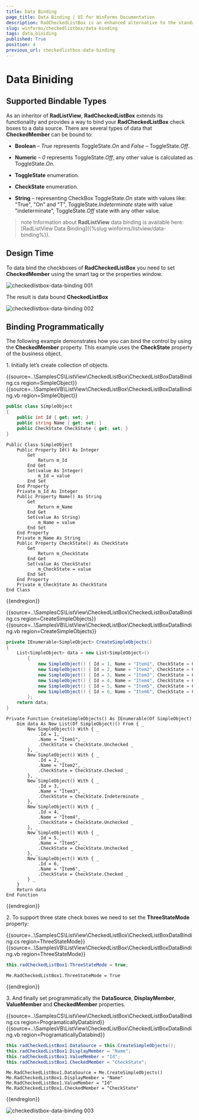 ```yaml
---
title: Data Binding
page_title: Data Binding | UI for WinForms Documentation
description: RadCheckedListBox is an enhanced alternative to the standard Windows Forms checked list box control. 
slug: winforms/checkedlistbox/data-binding
tags: data,biniding
published: True
position: 4
previous_url: checkedlistbox-data-binding
---
```


# Data Biniding

## Supported Bindable Types

As an inheritor of __RadListView__, __RadCheckedListBox__ extends its functionality and provides a way to bind your __RadCheckedListBox__ check boxes to a data source. There are several types of data that __CheckedMember__ can be bound to:

* __Boolean__ – *True* represents ToggleState.*On* and *False* – ToggleState.*Off*.
            

* __Numeric__ – *0* represents ToggleState.*Off*, any other value is calculated as ToggleState.*On*.
            

* __ToggleState__ enumeration.
            

* __CheckState__ enumeration.
            

* __String__ – representing CheckBox ToggleState.*On* state with values like: "True", "On" and "T", ToggleState.*Indeterminate* state with value "indeterminate", ToggleState.*Off* state with any other value.
            

>note Information about __RadListView__ data binding is available here: [RadListView Data Binding]({%slug winforms/listview/data-binding%}).
>


## Design Time

To data bind the checkboxes of __RadCheckedListBox__ you need to set __CheckedMember__ using the smart tag or the properties window. 

![checkedlistbox-data-binding 001](images/checkedlistbox-data-binding001.png)

The result is data bound __CheckedListBox__

![checkedlistbox-data-binding 002](images/checkedlistbox-data-binding002.png)

## Binding Programmatically

The following example demonstrates how you can bind the control by using the __CheckedMember__ property. This example uses the __CheckState__ property of the business object.
          

1\. Initially let’s create collection of objects.

{{source=..\SamplesCS\ListView\CheckedListBox\CheckedListBoxDataBinding.cs region=SimpleObject}} 
{{source=..\SamplesVB\ListView\CheckedListBox\CheckedListBoxDataBinding.vb region=SimpleObject}} 

````C#
public class SimpleObject
{
    public int Id { get; set; }
    public string Name { get; set; }
    public CheckState CheckState { get; set; }
}

````
````VB.NET
Public Class SimpleObject
    Public Property Id() As Integer
        Get
            Return m_Id
        End Get
        Set(value As Integer)
            m_Id = value
        End Set
    End Property
    Private m_Id As Integer
    Public Property Name() As String
        Get
            Return m_Name
        End Get
        Set(value As String)
            m_Name = value
        End Set
    End Property
    Private m_Name As String
    Public Property CheckState() As CheckState
        Get
            Return m_CheckState
        End Get
        Set(value As CheckState)
            m_CheckState = value
        End Set
    End Property
    Private m_CheckState As CheckState
End Class

````

{{endregion}} 
 
{{source=..\SamplesCS\ListView\CheckedListBox\CheckedListBoxDataBinding.cs region=CreateSimpleObjects}} 
{{source=..\SamplesVB\ListView\CheckedListBox\CheckedListBoxDataBinding.vb region=CreateSimpleObjects}} 

````C#
private IEnumerable<SimpleObject> CreateSimpleObjects()
{
    List<SimpleObject> data = new List<SimpleObject>()
        {
            new SimpleObject() { Id = 1, Name = "Item1", CheckState = CheckState.Unchecked },
            new SimpleObject() { Id = 2, Name = "Item2", CheckState = CheckState.Checked },
            new SimpleObject() { Id = 3, Name = "Item3", CheckState = CheckState.Indeterminate },
            new SimpleObject() { Id = 4, Name = "Item4", CheckState = CheckState.Unchecked },
            new SimpleObject() { Id = 5, Name = "Item5", CheckState = CheckState.Unchecked },
            new SimpleObject() { Id = 6, Name = "Item6", CheckState = CheckState.Checked }
        };
    return data;
}

````
````VB.NET
Private Function CreateSimpleObjects() As IEnumerable(Of SimpleObject)
    Dim data As New List(Of SimpleObject)() From { _
        New SimpleObject() With { _
            .Id = 1, _
            .Name = "Item1", _
            .CheckState = CheckState.Unchecked _
        }, _
        New SimpleObject() With { _
            .Id = 2, _
            .Name = "Item2", _
            .CheckState = CheckState.Checked _
        }, _
        New SimpleObject() With { _
            .Id = 3, _
            .Name = "Item3", _
            .CheckState = CheckState.Indeterminate _
        }, _
        New SimpleObject() With { _
            .Id = 4, _
            .Name = "Item4", _
            .CheckState = CheckState.Unchecked _
        }, _
        New SimpleObject() With { _
            .Id = 5, _
            .Name = "Item5", _
            .CheckState = CheckState.Unchecked _
        }, _
        New SimpleObject() With { _
            .Id = 6, _
            .Name = "Item6", _
            .CheckState = CheckState.Checked _
        } _
    }
    Return data
End Function

````

{{endregion}} 

2\. To support three state check boxes we need to set the __ThreeStateMode__ property:
            

{{source=..\SamplesCS\ListView\CheckedListBox\CheckedListBoxDataBinding.cs region=ThreeStateMode}} 
{{source=..\SamplesVB\ListView\CheckedListBox\CheckedListBoxDataBinding.vb region=ThreeStateMode}} 

````C#
this.radCheckedListBox1.ThreeStateMode = true;

````
````VB.NET
Me.RadCheckedListBox1.ThreeStateMode = True

````

{{endregion}} 
 
3\. And finally set programmatically the <b>DataSource</b>, <b>DisplayMember</b>, <b>ValueMember</b> and __CheckedMember__ properties. 

{{source=..\SamplesCS\ListView\CheckedListBox\CheckedListBoxDataBinding.cs region=ProgramaticallyDatabind}} 
{{source=..\SamplesVB\ListView\CheckedListBox\CheckedListBoxDataBinding.vb region=ProgramaticallyDatabind}} 

````C#
this.radCheckedListBox1.DataSource = this.CreateSimpleObjects();
this.radCheckedListBox1.DisplayMember = "Name";
this.radCheckedListBox1.ValueMember = "Id";
this.radCheckedListBox1.CheckedMember = "CheckState";

````
````VB.NET
Me.RadCheckedListBox1.DataSource = Me.CreateSimpleObjects()
Me.RadCheckedListBox1.DisplayMember = "Name"
Me.RadCheckedListBox1.ValueMember = "Id"
Me.RadCheckedListBox1.CheckedMember = "CheckState"

````

{{endregion}} 


![checkedlistbox-data-binding 003](images/checkedlistbox-data-binding003.png)
